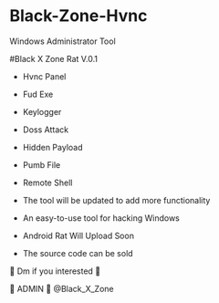 # Black-Zone-Hvnc

Windows Administrator  Tool


#Black X Zone Rat V.0.1

- Hvnc Panel 

- Fud Exe

- Keylogger

- Doss Attack 

- Hidden Payload

- Pumb File

- Remote Shell

- The tool will be updated to add more functionality

- An easy-to-use tool for hacking Windows

- Android Rat Will Upload Soon

- The source code can be sold

💬 Dm if you interested 💬

👑 ADMIN 👑 @Black_X_Zone
